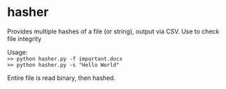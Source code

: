# hasher
Provides multiple hashes of a file (or string), output via CSV.  Use to check file integrity

Usage: <br />
`>> python hasher.py -f important.docx` <br />
`>> python hasher.py -s "Hello World"` <br />

Entire file is read binary, then hashed.
